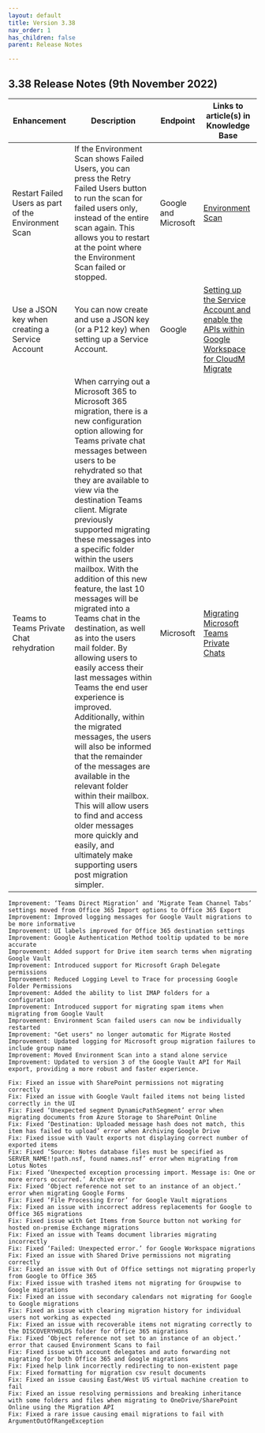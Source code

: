 ```yaml
---
layout: default
title: Version 3.38
nav_order: 1
has_children: false
parent: Release Notes

---
```


## 3.38 Release Notes (9th November 2022)

| Enhancement |	Description | Endpoint | Links to article(s) in Knowledge Base
| --- | --- | --- | --- |
| Restart Failed Users as part of the Environment Scan | If the Environment Scan shows Failed Users, you can press the Retry Failed Users button to run the scan for failed users only, instead of the entire scan again. This allows you to restart at the point where the Environment Scan failed or stopped. | Google and Microsoft | 	<a href="https://cloudm-migrate.github.io/documentation/Migration-Project-Guides/O365.html#scanning-the-source-environment-endpoint">Environment Scan</a> 
| Use a JSON key when creating a Service Account | You can now create and use a JSON key (or a P12 key) when setting up a Service Account. | Google | <a href="https://cloudm-migrate.github.io/documentation/Endpoint-Configuration-Guides/GoogleTenant.html#service-account-and-p12-or-json-access-key-for-google-to-saas-access">Setting up the Service Account and enable the APIs within Google Workspace for CloudM Migrate</a> | 
Teams to Teams Private Chat rehydration | When carrying out a Microsoft 365 to Microsoft 365 migration, there is a new configuration option allowing for Teams private chat messages between users to be rehydrated so that they are available to view via the destination Teams client. Migrate previously supported migrating these messages into a specific folder within the users mailbox. With the addition of this new feature, the last 10 messages will be migrated into a Teams chat in the destination, as well as into the users mail folder. By allowing users to easily access their last messages within Teams the end user experience is improved. Additionally, within the migrated messages, the users will also be informed that the remainder of the messages are available in the relevant folder within their mailbox. This will allow users to find and access older messages more quickly and easily, and ultimately make supporting users post migration simpler. | Microsoft | <a href="https://cloudm-migrate.github.io/documentation/Migration-Project-Guides/TeamstoTeams.html">Migrating Microsoft Teams Private Chats</a> | 

    Improvement: ‘Teams Direct Migration’ and ‘Migrate Team Channel Tabs’ settings moved from Office 365 Import options to Office 365 Export
    Improvement: Improved logging messages for Google Vault migrations to be more informative
    Improvement: UI labels improved for Office 365 destination settings
    Improvement: Google Authentication Method tooltip updated to be more accurate
    Improvement: Added support for Drive item search terms when migrating Google Vault
    Improvement: Introduced support for Microsoft Graph Delegate permissions
    Improvement: Reduced Logging Level to Trace for processing Google Folder Permissions
    Improvement: Added the ability to list IMAP folders for a configuration
    Improvement: Introduced support for migrating spam items when migrating from Google Vault
    Improvement: Environment Scan failed users can now be individually restarted 
    Improvement: "Get users" no longer automatic for Migrate Hosted
    Improvement: Updated logging for Microsoft group migration failures to include group name
    Improvement: Moved Environment Scan into a stand alone service
    Improvement: Updated to version 3 of the Google Vault API for Mail export, providing a more robust and faster experience.

    Fix: Fixed an issue with SharePoint permissions not migrating correctly
    Fix: Fixed an issue with Google Vault failed items not being listed correctly in the UI
    Fix: Fixed ‘Unexpected segment DynamicPathSegment’ error when migrating documents from Azure Storage to SharePoint Online
    Fix: Fixed ‘Destination: Uploaded message hash does not match, this item has failed to upload’ error when Archiving Google Drive
    Fix: Fixed issue with Vault exports not displaying correct number of exported items
    Fix: Fixed ‘Source: Notes database files must be specified as SERVER_NAME!!path.nsf, found names.nsf’ error when migrating from Lotus Notes
    Fix: Fixed ‘Unexpected exception processing import. Message is: One or more errors occurred.’ Archive error
    Fix: Fixed ‘Object reference not set to an instance of an object.’ error when migrating Google Forms
    Fix: Fixed ‘File Processing Error’ for Google Vault migrations
    Fix: Fixed an issue with incorrect address replacements for Google to Office 365 migrations
    Fix: Fixed issue with Get Items from Source button not working for hosted on-premise Exchange migrations
    Fix: Fixed an issue with Teams document libraries migrating incorrectly
    Fix: Fixed ‘Failed: Unexpected error.’ for Google Workspace migrations
    Fix: Fixed an issue with Shared Drive permissions not migrating correctly
    Fix: Fixed an issue with Out of Office settings not migrating properly from Google to Office 365
    Fix: Fixed issue with trashed items not migrating for Groupwise to Google migrations
    Fix: Fixed an issue with secondary calendars not migrating for Google to Google migrations
    Fix: Fixed an issue with clearing migration history for individual users not working as expected
    Fix: Fixed an issue with recoverable items not migrating correctly to the DISCOVERYHOLDS folder for Office 365 migrations
    Fix: Fixed ‘Object reference not set to an instance of an object.’ error that caused Environment Scans to fail
    Fix: Fixed issue with account delegates and auto forwarding not migrating for both Office 365 and Google migrations
    Fix: Fixed help link incorrectly redirecting to non-existent page
    Fix: Fixed formatting for migration csv result documents 
    Fix: Fixed an issue causing East/West US virtual machine creation to fail
    Fix: Fixed an issue resolving permissions and breaking inheritance with some folders and files when migrating to OneDrive/SharePoint Online using the Migration API
    Fix: Fixed a rare issue causing email migrations to fail with ArgumentOutOfRangeException
